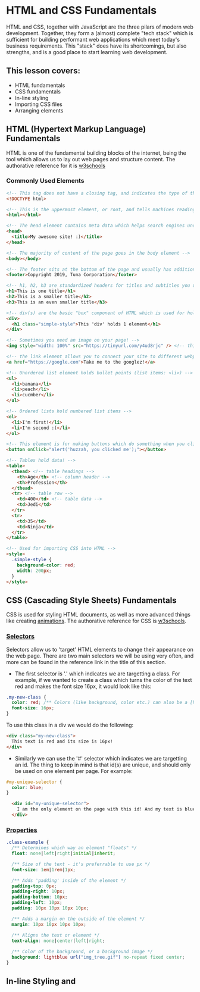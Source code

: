 # HTML and CSS Fundamentals

HTML and CSS, together with JavaScript are the three pilars of modern web development. Together, they form a (almost) complete "tech stack" which is sufficient for building performant web applications which meet today's business requirements. This "stack" does have its shortcomings, but also strengths, and is a good place to start learning web development.

## This lesson covers:
* HTML fundamentals
* CSS fundamentals
* In-line styling
* Importing CSS files
* Arranging elements

## HTML (Hypertext Markup Language) Fundamentals
HTML is one of the fundamental building blocks of the internet, being the tool which allows us to lay out web pages and structure content. The authorative reference for it is [w3schools](https://www.w3schools.com/html/default.asp)

### Commonly Used Elements
``` html
<!-- This tag does not have a closing tag, and indicates the type of the file -->
<!DOCTYPE html>

<!-- This is the uppermost element, or root, and tells machines reading it that it's HTML they're looking at -->
<html></html>

<!-- The head element contains meta data which helps search engines understand your website, adds the title you can see in the browser tab, imports scripts for analytics, is the place to import CSS, JavaScript, libraries and a number of other things -->
<head>
  <title>My awesome site! :)</title>
</head>

<!-- The majority of content of the page goes in the body element -->
<body></body>

<!-- The footer sits at the bottom of the page and usually has additional / ancilliary information about the business -->
<footer>Copyright 2019, Tuna Corporation</footer>

<!-- h1, h2, h3 are standardized headers for titles and subtitles you use throughout your web page -->
<h1>This is one title</h1>
<h2>This is a smaller title</h2>
<h3>This is an even smaller title</h3>

<!-- div(s) are the basic "box" component of HTML which is used for holding different elements and helps arrange them -->
<div>
  <h1 class="simple-style">This 'div' holds 1 element</h1>
</div>

<!-- Sometimes you need an image on your page! -->
<img style="width: 100%" src="https://tinyurl.com/y4ud8rjc" /> <!-- this is the shorthand syntax for closing a tag -->

<!-- the link element allows you to connect your site to different webpages using the href attribute (hypertext reference) -->
<a href="https://google.com">Take me to the googlez!</a>

<!-- Unordered list element holds bullet points (list items: <li>) -->
<ul>
  <li>banana</li>
  <li>peach</li>
  <li>cucmber</li>
</ul>

<!-- Ordered lists hold numbered list items -->
<ol>
  <li>I'm first!</li>
  <li>I'm second :(</li>
</ol>

<!-- This element is for making buttons which do something when you click on them, usually using JavaScript which is specified in the `onClick` attribute -->
<button onClick="alert('huzzah, you clicked me');"></button>

<!-- Tables hold data! -->
<table>
  <thead> <!-- table headings -->
    <th>Age</th> <!-- column header -->
    <th>Profession</th>
  </thead>
  <tr> <!-- table row -->
    <td>400</td> <!-- table data -->
    <td>Jedi</td>
  </tr>
  <tr>
    <td>35</td>
    <td>Ninja</td>
  </tr>
</table>

<!-- Used for importing CSS into HTML -->
<style>
  .simple-style {
    background-color: red;
    width: 200px;
  }
</style>
```

## CSS (Cascading Style Sheets) Fundamentals 
CSS is used for styling HTML documents, as well as more advanced things like creating [animations](https://codepen.io/donovanh/pen/KJdoh). The authorative reference for CSS is [w3schools](https://www.w3schools.com/css/default.asp).

### [Selectors](https://www.w3schools.com/cssref/css_selectors.asp) 
Selectors allow us to 'target' HTML elements to change their appearance on the web page. There are two main selectors we will be using very often, and more can be found in the reference link in the title of this section.

* The first selector is '.' which indicates we are targetting a class. For example, if we wanted to create a class which turns the color of the text red and makes the font size 16px, it would look like this:
``` css
.my-new-class {
  color: red; /** Colors (like background, color etc.) can also be a [hex code](https://www.color-hex.com/): #FFC0CB - or rgb code: rgb(255, 192, 203, 1) */
  font-size: 16px;
}
```

To use this class in a div we would do the following:
``` html
<div class="my-new-class">
  This text is red and its size is 16px!
</div>
```

* Similarly we can use the '#' selector which indicates we are targetting an id. The thing to keep in mind is that id(s) are unique, and should only be used on one element per page. For example:
``` css
#my-unique-selector {
  color: blue;
}
```

``` html
  <div id="my-unique-selector">
    I am the only element on the page with this id! And my text is blue :)
  </div>
```

### [Properties](https://www.w3schools.com/cssref/default.asp)
```css
.class-example {
  /** Determines which way an element "floats" */
  float: none|left|right|initial|inherit;

  /** Size of the text - it's preferrable to use px */
  font-size: 1em|1rem|1px;

  /** Adds 'padding' inside of the element */
  padding-top: 0px;
  padding-right: 10px;
  padding-bottom: 10px;
  padding-left: 10px;
  padding: 10px 10px 10px 10px;

  /** Adds a margin on the outside of the element */
  margin: 10px 10px 10px 10px;

  /** Aligns the text or element */
  text-align: none|center|left|right;
  
  /** Color of the background, or a background image */
  background: lightblue url("img_tree.gif") no-repeat fixed center; 
}

```
## In-line Styling and <style> Element
Although this is typically not advised, the HTML attribute `style` allows us to style elements by addings CSS directly to the HTML element like so:
```html
<div style="font-size: 100px, color: red">
  I'm size 100px and red
</div>
```

We can also add CSS to a file using the `<style>` tag:
```html
<style>
  .class-example {
    background: blue;
    padding: 40px;
    margin: auto;
  }
</style>
```

## Importing CSS Files
To keep files organized and clean it's advisable to keep CSS in one or more separate files. To do this, create a file, for example `styles.css` and put it into the same directory as your website. Then use the `<link>` attribute.
```html
<head>
  <link href="styles.css" rel="stylesheet" type="text/css">
</head>
```

## Flexbox, Float and Grid
There are many ways to arrange elements on a web page. The one I resort to the most is using `float` properties with `div`s. That's probably not the best way to do it so I'll show you how to use the [**flexbox** layout](https://css-tricks.com/snippets/css/a-guide-to-flexbox/).

```html
<div class="parent-container">
  <div class="item"></div>
  <div class="item"></div>
  <div class="item"></div>
</div>

<style>
  .parent-container {
    display: flex;
    flex-direction: row|column;
  }

  .item {
    width: 33%;
  }
</style>
```

## Frameworks
Most modern front-end work is done using [React.js](https://reactjs.org/) but we most likely won't end up having time to get into it. React.js uses a special syntax called JSX which mixes JavaScript and HTML and is based around building "components" which are reusable units of code so that you don't have to repeat yourself.

Additionally, there are CSS preprocessors which give us the ability to do more with our CSS, namely [LESS](http://lesscss.org/) and [SASS](https://sass-lang.com/). They give us more capabilities which are typical found in a programming language such as doing logic, storing values etc.

Lastly, there are some low level HTML frameworks such as [Bootstrap](https://getbootstrap.com/) and [Foundation](https://foundation.zurb.com/) which are meant to give you access to components which are often used in building web pages such as navigation bars, hero sections, buttons, drop-down menus etc. These are very useful but it's important to understand the basics of HTML so that when you need to 'look under the hood' or do some custom work, you know how.

